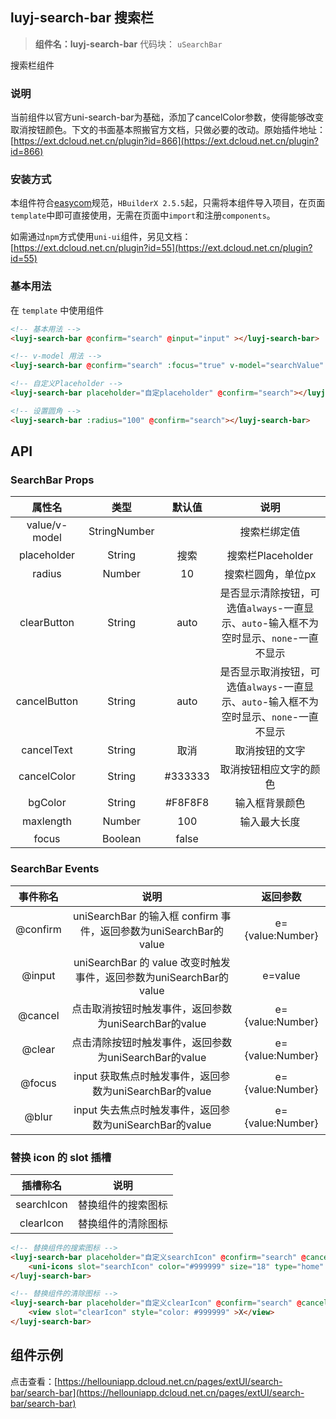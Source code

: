 ## luyj-search-bar 搜索栏

> **组件名：luyj-search-bar**
> 代码块： `uSearchBar`


搜索栏组件
### 说明

当前组件以官方uni-search-bar为基础，添加了cancelColor参数，使得能够改变取消按钮颜色。下文的书面基本照搬官方文档，只做必要的改动。原始插件地址：[https://ext.dcloud.net.cn/plugin?id=866](https://ext.dcloud.net.cn/plugin?id=866)

### 安装方式

本组件符合[easycom](https://uniapp.dcloud.io/collocation/pages?id=easycom)规范，`HBuilderX 2.5.5`起，只需将本组件导入项目，在页面`template`中即可直接使用，无需在页面中`import`和注册`components`。

如需通过`npm`方式使用`uni-ui`组件，另见文档：[https://ext.dcloud.net.cn/plugin?id=55](https://ext.dcloud.net.cn/plugin?id=55)

### 基本用法

在 ``template`` 中使用组件

```html
<!-- 基本用法 -->
<luyj-search-bar @confirm="search" @input="input" ></luyj-search-bar>

<!-- v-model 用法 -->
<luyj-search-bar @confirm="search" :focus="true" v-model="searchValue" @blur="blur" @focus="focus" @input="input" @cancel="cancel" @change="change" @clear="clear">

<!-- 自定义Placeholder -->
<luyj-search-bar placeholder="自定placeholder" @confirm="search"></luyj-search-bar>

<!-- 设置圆角 -->
<luyj-search-bar :radius="100" @confirm="search"></luyj-search-bar>
```


## API
### SearchBar Props

|属性名			|类型	|默认值	|说明																					|
|:-:			|:-:	|:-:	|:-:																					|
|value/v-model	|StringNumber	|	|搜索栏绑定值																		|
|placeholder	|String	|搜索	|搜索栏Placeholder																		|
|radius			|Number	|10		|搜索栏圆角，单位px																	|
|clearButton	|String	|auto	|是否显示清除按钮，可选值`always`-一直显示、`auto`-输入框不为空时显示、`none`-一直不显示	|
|cancelButton	|String	|auto	|是否显示取消按钮，可选值`always`-一直显示、`auto`-输入框不为空时显示、`none`-一直不显示	|
|cancelText		|String	|取消	|取消按钮的文字																			|
|cancelColor	|String	|#333333|取消按钮相应文字的颜色																			|
|bgColor		|String	|#F8F8F8|输入框背景颜色																			|
|maxlength		|Number	|100	|输入最大长度																			|
|focus		|Boolean	|false	|																	|


### SearchBar Events

|事件称名	|说明																|返回参数			|
|:-:		|:-:																|:-:				|
|@confirm	|uniSearchBar 的输入框 confirm 事件，返回参数为uniSearchBar的value	|e={value:Number}	|
|@input		|uniSearchBar 的 value 改变时触发事件，返回参数为uniSearchBar的value|e=value	|
|@cancel		|点击取消按钮时触发事件，返回参数为uniSearchBar的value				|e={value:Number}	|
|@clear		|点击清除按钮时触发事件，返回参数为uniSearchBar的value				|e={value:Number}	|
|@focus			|input 获取焦点时触发事件，返回参数为uniSearchBar的value				|e={value:Number}	|
|@blur			|input 失去焦点时触发事件，返回参数为uniSearchBar的value				|e={value:Number}	|

### 替换 icon 的 slot 插槽

|插槽称名	|说明																|
|:-:		|:-:																|
|searchIcon	|替换组件的搜索图标|
|clearIcon	|替换组件的清除图标|

```html
<!-- 替换组件的搜索图标 -->
<luyj-search-bar placeholder="自定义searchIcon" @confirm="search" @cancel="cancel" cancel-text="cancel">
	<uni-icons slot="searchIcon" color="#999999" size="18" type="home" />
</luyj-search-bar>

<!-- 替换组件的清除图标 -->
<luyj-search-bar placeholder="自定义clearIcon" @confirm="search" @cancel="cancel" cancel-text="cancel">
	<view slot="clearIcon" style="color: #999999" >X</view>
</luyj-search-bar>

```


## 组件示例

点击查看：[https://hellouniapp.dcloud.net.cn/pages/extUI/search-bar/search-bar](https://hellouniapp.dcloud.net.cn/pages/extUI/search-bar/search-bar)